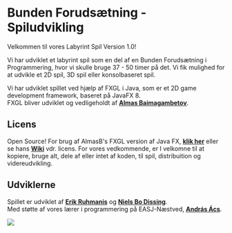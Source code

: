# Bunden Forudsætning - Spiludvikling

Velkommen til vores Labyrint Spil Version 1.0!

Vi har udviklet et labyrint spil som en del af en Bunden Forudsætning i Programmering, hvor vi skulle bruge 37 - 50 timer på det.
Vi fik mulighed for at udvikle et 2D spil, 3D spil eller konsolbaseret spil.

Vi har udviklet spillet ved hjælp af FXGL i Java, som er et 2D game development framework, baseret på JavaFX 8.   
FXGL bliver udviklet og vedligeholdt af <b>[Almas Baimagambetov](https://github.com/AlmasB)</b>.

## Licens
Open Source! For brug af AlmasB's FXGL version af Java FX, <b>[klik her](http://almasb.github.io/FXGL/)</b> eller se hans <b>[Wiki](https://github.com/AlmasB/FXGL/wiki)</b> vdr. licens. For vores vedkommende, er I velkomne til at kopiere, bruge alt, dele af eller intet af koden, til spil, distribuition og videreudvikling.

## Udviklerne
Spillet er udviklet af <b>[Erik Ruhmanis](https://github.com/erik2310)</b> og <b>[Niels Bo Dissing](https://github.com/niel905g)</b>.  
Med støtte af vores lærer i programmering på EASJ-Næstved, <b>[András Ács](https://github.com/andracs)</b>.

<img src="http://www.hva-nu.dk/wp-content/uploads/2014/04/logo_long_dk_sort_300dpi.jpg">
